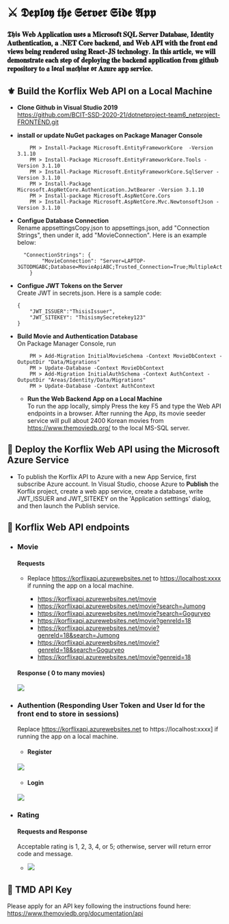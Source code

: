 # ⚔️ 𝕯𝖊𝖕𝖑𝖔𝖞 𝖙𝖍𝖊 𝕾𝖊𝖗𝖛𝖊𝖗 𝕾𝖎𝖉𝖊 𝕬𝖕𝖕

### 𝕿𝖍𝖎𝖘 𝐖𝐞𝐛 𝐀𝐩𝐩𝐥𝐢𝐜𝐚𝐭𝐢𝐨𝐧 𝐮𝐬𝖊𝖘 𝐚 𝐌𝐢𝐜𝐫𝐨𝐬𝐨𝐟𝐭 𝐒𝐐𝐋 𝐒𝐞𝐫𝐯𝐞𝐫 𝐃𝐚𝐭𝐚𝐛𝐚𝐬𝐞, 𝐈𝐝𝐞𝐧𝐭𝐢𝐭𝐲 𝐀𝐮𝐭𝐡𝐞𝐧𝐭𝐢𝐜𝐚𝐭𝐢𝐨𝐧, 𝐚 .𝐍𝐄𝐓 𝐂𝐨𝐫𝐞 𝐛𝐚𝐜𝐤𝐞𝐧𝐝, 𝐚𝐧𝐝 𝐖𝐞𝐛 𝐀𝐏𝐈 𝐰𝐢𝐭𝐡 𝐭𝐡𝐞 𝐟𝐫𝐨𝐧𝐭 𝐞𝐧𝐝 𝐯𝐢𝐞𝐰𝐬 𝐛𝐞𝐢𝐧𝐠 𝐫𝐞𝐧𝐝𝐞𝐫𝐞𝐝 𝐮𝐬𝐢𝐧𝐠 𝐑𝐞𝐚𝐜𝐭-𝐉𝐒 𝐭𝐞𝐜𝐡𝐧𝐨𝐥𝐨𝐠𝐲. 𝐈𝐧 𝐭𝐡𝐢𝐬 𝐚𝐫𝐭𝐢𝐜𝐥𝐞, 𝐰𝐞 𝐰𝐢𝐥𝐥 𝐝𝐞𝐦𝐨𝐧𝐬𝐭𝐫𝐚𝐭𝐞 𝐞𝐚𝐜𝐡 𝐬𝐭𝐞𝐩 𝐨𝐟 𝐝𝐞𝐩𝐥𝐨𝐲𝐢𝐧𝐠 𝐭𝐡𝐞 𝐛𝐚𝐜𝐤𝐞𝐧𝐝 𝐚𝐩𝐩𝐥𝐢𝐜𝐚𝐭𝐢𝐨𝐧 𝐟𝐫𝐨𝐦 𝐠𝐢𝐭𝐡𝐮𝐛 𝐫𝐞𝐩𝐨𝐬𝐢𝐭𝐨𝐫𝐲 𝐭𝐨 𝖆 𝖑𝖔𝖈𝖆𝖑 𝖒𝖆𝖈𝖍𝖎𝖓𝖊 𝖔𝖗 𝐀𝐳𝐮𝐫𝐞 𝐚𝐩𝐩 𝐬𝐞𝐫𝐯𝐢𝐜𝐞.

## ⚜️ Build the Korflix Web API on a Local Machine

-   **Clone Github in Visual Studio 2019**\
    https://github.com/BCIT-SSD-2020-21/dotnetproject-team6_netproject-FRONTEND.git

-   **install or update NuGet packages on Package Manager Console**

    ```c-sharp
        PM > Install-Package Microsoft.EntityFrameworkCore  -Version 3.1.10
        PM > Install-Package Microsoft.EntityFrameworkCore.Tools -Version 3.1.10
        PM > Install-Package Microsoft.EntityFrameworkCore.SqlServer -Version 3.1.10
        PM > Install-Package Microsoft.AspNetCore.Authentication.JwtBearer -Version 3.1.10
        PM > Install-package Microsoft.AspNetCore.Cors
        PM > Install-Package Microsoft.AspNetCore.Mvc.NewtonsoftJson -Version 3.1.10
    ```

-   **Configue Database Connection**\
    Rename appsettingsCopy.json to appsettings.json, add "Connection Strings", then under it, add "MovieConnection". Here is an example below:
    ```c-sharp
      "ConnectionStrings": {
            "MovieConnection": "Server=LAPTOP-3GTODMGABC;Database=MovieApiABC;Trusted_Connection=True;MultipleActiveResultSets=true"
        }
    ```
-   **Configue JWT Tokens on the Server**\
    Create JWT in secrets.json. Here is a sample code:

    ```
    {
        "JWT_ISSUER":"ThisisIssuer",
        "JWT_SITEKEY": "ThisismySecretekey123"
    }
    ```

-   **Build Movie and Authentication Database**\
    On Package Manager Console, run
    ```
        PM > Add-Migration InitialMovieSchema -Context MovieDbContext -OutputDir "Data/Migrations"
        PM > Update-Database -Context MovieDbContext
        PM > Add-Migration InitialAuthSchema -Context AuthContext -OutputDir "Areas/Identity/Data/Migrations"
        PM > Update-Database -Context AuthContext
    ```
    -   **Run the Web Backend App on a Local Machine**\
        To run the app locally, simply Press the key F5 and type the Web API endpoints in a browser. After running the App, its movie seeder service will pull about 2400 Korean movies from https://www.themoviedb.org/ to the local MS-SQL server.

## 🔱 Deploy the Korflix Web API using the Microsoft Azure Service

-   To publish the Korflix API to Azure with a new App Service, first subscribe Azure account. In Visual Studio, choose Azure to **Publish** the Korflix project, create a web app service, create a database, write JWT_ISSUER and JWT_SITEKEY on the 'Application setttings' dialog, and then launch the Publish service.

## 🍁 Korflix Web API endpoints

-   ### Movie

    #### Requests

    -   Replace https://korflixapi.azurewebsites.net to [https://localhost:xxxx](https://localhost:xxxx) if running the app on a local machine.

        -   https://korflixapi.azurewebsites.net/movie
        -   https://korflixapi.azurewebsites.net/movie?search=Jumong
        -   https://korflixapi.azurewebsites.net/movie?search=Goguryeo
        -   https://korflixapi.azurewebsites.net/movie?genreId=18
        -   https://korflixapi.azurewebsites.net/movie?genreId=18&search=Jumong
        -   https://korflixapi.azurewebsites.net/movie?genreId=18&search=Goguryeo
        -   https://korflixapi.azurewebsites.net/movie?genreid=18

    #### Response ( 0 to many movies)

    ![](https://i.imgur.com/dpw7hVM.png)

-   ### Authention (Responding User Token and User Id for the front end to store in sessions)

    Replace https://korflixapi.azurewebsites.net to https://localhost:xxxx] if running the app on a local machine.

    -   #### Register

    ![](https://i.imgur.com/riinuBW.png)

    -   #### Login

    ![](https://i.imgur.com/wQ7wxy3.png)

-   ### Rating

    #### Requests and Response

    Acceptable rating is 1, 2, 3, 4, or 5; otherwise, server will return error code and message.

    -   ![](https://i.imgur.com/7Hm2Ieu.png)

## 🎼 TMD API Key

Please apply for an API key following the instructions found here:
https://www.themoviedb.org/documentation/api
